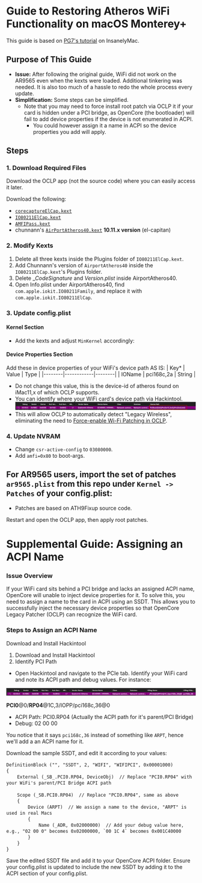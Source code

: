 # Guide to Restoring Atheros WiFi Functionality on macOS Monterey+

This guide is based on [PG7's tutorial](https://www.insanelymac.com/forum/topic/359007-wifi-atheros-monterey-ventura-sonoma-work/) on InsanelyMac.

## Purpose of This Guide

* **Issue:** After following the original guide, WiFi did not work on the AR9565 even when the kexts were loaded. Additional tinkering was needed. It is also too much of a hassle to redo the whole process every update.
* **Simplification:** Some steps can be simplified. 
    * Note that you may need to force install root patch via OCLP it if your card is hidden under a PCI bridge, as OpenCore (the bootloader) will fail to add device properties if the device is not enumerated in ACPI.
        * You could however assign it a name in ACPI so the device properties you add will apply.

## Steps

### 1. Download Required Files
Download the OCLP app (not the source code) where you can easily access it later.

Download the following:
* [`corecaptureElCap.kext`](https://github.com/dortania/OpenCore-Legacy-Patcher/tree/main/payloads/Kexts/Wifi)
* [`IO80211ElCap.kext`](https://github.com/dortania/OpenCore-Legacy-Patcher/tree/main/payloads/Kexts/Wifi)
* [`AMFIPass.kext`](https://github.com/dortania/OpenCore-Legacy-Patcher/tree/main/payloads/Kexts/Acidanthera)
* chunnann's [`AirPortAtheros40.kext`](https://www.insanelymac.com/forum/topic/312045-atheros-wireless-driver-os-x-101112-for-unsupported-cards/?do=findComment&comment=2509900) **10.11.x version** (el-capitan)

### 2. Modify Kexts
1. Delete all three kexts inside the Plugins folder of `IO80211ElCap.kext`.
2. Add Chunnann's version of `AirportAtheros40` inside the `IO80211ElCap.kext`'s Plugins folder.
3. Delete __CodeSignature_ and _Version.plist_ inside AirportAtheros40.
4. Open Info.plist under AirportAtheros40, find `com.apple.iokit.IO80211Family`, and replace it with `com.apple.iokit.IO80211ElCap`.

### 3. Update config.plist

#### Kernel Section

* Add the kexts and adjust `MinKernel` accordingly:

#### Device Properties Section

Add these in device properties of your WiFi's device path AS IS:
| Key*   | Value      |   Type |
|--------|------------|--------|
| IOName | pci168c,2a | String |

* Do not change this value, this is the device-id of atheros found on iMac11,x of which OCLP supports.
* You can identify where your WiFi card's device path via Hackintool.
![](hackintool_devicepath.png)
* This will allow OCLP to automatically detect "Legacy Wireless", eliminating the need to [Force-enable Wi-Fi Patching in OCLP](https://github.com/5T33Z0/OC-Little-Translated/blob/main/14_OCLP_Wintel/Enable_Features/WiFi_Sonoma.md#troubleshooting-force-enable-wi-fi-patching-in-oclp).

### 4. Update NVRAM
* Change `csr-active-config` to `03080000`.
* Add `amfi=0x80` to boot-args.

## For AR9565 users, import the set of patches `ar9565.plist` from this repo under `Kernel -> Patches` of your config.plist:
* Patches are based on ATH9Fixup source code.

Restart and open the OCLP app, then apply root patches.


# Supplemental Guide: Assigning an ACPI Name

### Issue Overview
If your WiFi card sits behind a PCI bridge and lacks an assigned ACPI name, OpenCore will unable to inject device properties for it. To solve this, you need to assign a name to the card in ACPI using an SSDT. This allows you to successfully inject the necessary device properties so that OpenCore Legacy Patcher (OCLP) can recognize the WiFi card.

### Steps to Assign an ACPI Name
Download and Install Hackintool

1. Download and Install Hackintool
2. Identify PCI Path
* Open Hackintool and navigate to the PCIe tab. Identify your WiFi card and note its ACPI path and debug values. For instance:

![](hackintool_pcie_tab.png)

**PCI0**@0/**RP04**@1C,3/IOPP/pci168c,36@0
* ACPI Path: PCI0.RP04 (Actually the ACPI path for it's parent/PCI Bridge)
* Debug: 02 00 00

You notice that it says `pci168c,36` instead of something like `ARPT`, hence we'll add a an ACPI name for it.

Download the sample SSDT, and edit it according to your values:

```asl
DefinitionBlock ("", "SSDT", 2, "WIFI", "WIFIPCI", 0x00001000)
{
    External (_SB_.PCI0.RP04, DeviceObj)  // Replace "PCI0.RP04" with your WiFi's parent/PCI Bridge ACPI path

    Scope (_SB.PCI0.RP04)  // Replace "PCI0.RP04", same as above
    {
        Device (ARPT)  // We assign a name to the device, "ARPT" is used in real Macs
        {
            Name (_ADR, 0x02000000)  // Add your debug value here, e.g., "02 00 0" becomes 0x02000000, `00 1C 4` becomes 0x001C40000
        }
    }
}
```

Save the edited SSDT file and add it to your OpenCore ACPI folder. Ensure your config.plist is updated to include the new SSDT by adding it to the ACPI section of your config.plist.
